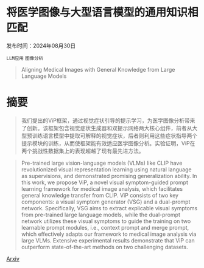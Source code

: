 # 将医学图像与大型语言模型的通用知识相匹配

发布时间：2024年08月30日

`LLM应用` `图像分析`

> Aligning Medical Images with General Knowledge from Large Language Models

# 摘要

> 我们提出的ViP框架，通过视觉症状引导的提示学习，为医学图像分析带来了创新。该框架包含视觉症状生成器和双提示网络两大核心组件，前者从大型预训练语言模型中提取可解释的视觉症状，后者则利用这些症状指导两个提示模块的训练，从而使框架能有效适应医学图像分析。实验证明，ViP在两个挑战性数据集上的表现超越了现有最先进方法。

> Pre-trained large vision-language models (VLMs) like CLIP have revolutionized visual representation learning using natural language as supervisions, and demonstrated promising generalization ability. In this work, we propose ViP, a novel visual symptom-guided prompt learning framework for medical image analysis, which facilitates general knowledge transfer from CLIP. ViP consists of two key components: a visual symptom generator (VSG) and a dual-prompt network. Specifically, VSG aims to extract explicable visual symptoms from pre-trained large language models, while the dual-prompt network utilizes these visual symptoms to guide the training on two learnable prompt modules, i.e., context prompt and merge prompt, which effectively adapts our framework to medical image analysis via large VLMs. Extensive experimental results demonstrate that ViP can outperform state-of-the-art methods on two challenging datasets.

[Arxiv](https://arxiv.org/abs/2409.00341)